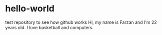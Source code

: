 # hello-world
test repository to see how github works 
Hi, my name is Farzan and I'm 22 years old. I love basketball and computers. 
